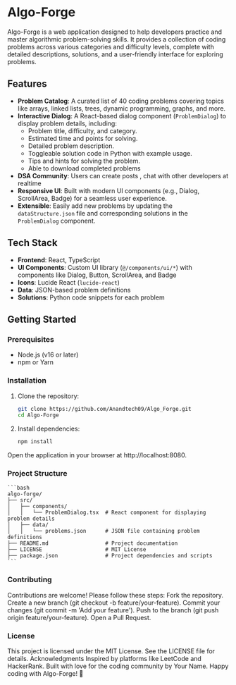 # Algo-Forge

Algo-Forge is a web application designed to help developers practice and master algorithmic problem-solving skills. It provides a collection of coding problems across various categories and difficulty levels, complete with detailed descriptions, solutions, and a user-friendly interface for exploring problems.

## Features

- **Problem Catalog**: A curated list of 40 coding problems covering topics like arrays, linked lists, trees, dynamic programming, graphs, and more.
- **Interactive Dialog**: A React-based dialog component (`ProblemDialog`) to display problem details, including:
  - Problem title, difficulty, and category.
  - Estimated time and points for solving.
  - Detailed problem description.
  - Toggleable solution code in Python with example usage.
  - Tips and hints for solving the problem.
  - Able to download completed problems
- **DSA Community**: Users can create posts , chat with other developers at realtime
- **Responsive UI**: Built with modern UI components (e.g., Dialog, ScrollArea, Badge) for a seamless user experience.
- **Extensible**: Easily add new problems by updating the `dataStructure.json` file and corresponding solutions in the `ProblemDialog` component.

## Tech Stack

- **Frontend**: React, TypeScript
- **UI Components**: Custom UI library (`@/components/ui/*`) with components like Dialog, Button, ScrollArea, and Badge
- **Icons**: Lucide React (`lucide-react`)
- **Data**: JSON-based problem definitions
- **Solutions**: Python code snippets for each problem

## Getting Started

### Prerequisites

- Node.js (v16 or later)
- npm or Yarn

### Installation

1. Clone the repository:
   ```bash
   git clone https://github.com/Anandtech09/Algo_Forge.git
   cd Algo-Forge
   ```
2. Install dependencies:
    ```bash
    npm install
    ```
Open the application in your browser at http://localhost:8080.

### Project Structure

    ```bash
    algo-forge/
    ├── src/
    │   ├── components/
    │   │   └── ProblemDialog.tsx  # React component for displaying problem details
    │   ├── data/
    │   │   └── problems.json      # JSON file containing problem definitions
    ├── README.md                  # Project documentation
    ├── LICENSE                    # MIT License
    ├── package.json               # Project dependencies and scripts
    ```
### Contributing
Contributions are welcome! Please follow these steps:
Fork the repository.
Create a new branch (git checkout -b feature/your-feature).
Commit your changes (git commit -m 'Add your feature').
Push to the branch (git push origin feature/your-feature).
Open a Pull Request.

### License
This project is licensed under the MIT License. See the LICENSE file for details.
Acknowledgments
Inspired by platforms like LeetCode and HackerRank.
Built with love for the coding community by Your Name.
Happy coding with Algo-Forge! 🚀